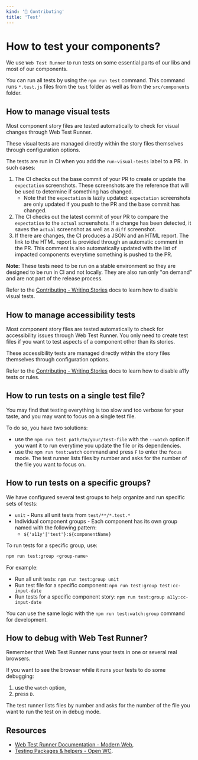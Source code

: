 ```yaml
---
kind: '👋 Contributing'
title: 'Test'
---
```


# How to test your components?

We use `Web Test Runner` to run tests on some essential parts of our libs and most of our components.

You can run all tests by using the `npm run test` command.
This command runs `*.test.js` files from the `test` folder as well as from the `src/components` folder.

## How to manage visual tests

Most component story files are tested automatically to check for visual changes through Web Test Runner.

These visual tests are managed directly within the story files themselves through configuration options.

The tests are run in CI when you add the `run-visual-tests` label to a PR.
In such cases:
1. The CI checks out the base commit of your PR to create or update the `expectation` screenshots. These screenshots are the reference that will be used to determine if something has changed.
    - Note that the `expectation` is lazily updated: `expectation` screenshots are only updated if you push to the PR and the base commit has changed.
2. The CI checks out the latest commit of your PR to compare the `expectation` to the `actual` screenshots. If a change has been detected, it saves the `actual` screenshot as well as a `diff` screenshot.
3. If there are changes, the CI produces a JSON and an HTML report. The link to the HTML report is provided through an automatic comment in the PR. This comment is also automatically updated with the list of impacted components everytime something is pushed to the PR.

**Note:**
These tests need to be run on a stable environment so they are designed to be run in CI and not locally. They are also run only "on demand" and are not part of the release process.

Refer to the [Contributing - Writing Stories](👋-contributing-writing-stories--docs) docs to learn how to disable visual tests.

## How to manage accessibility tests

Most component story files are tested automatically to check for accessibility issues through Web Test Runner.
You only need to create test files if you want to test aspects of a component other than its stories.

These accessibility tests are managed directly within the story files themselves through configuration options.

Refer to the [Contributing - Writing Stories](👋-contributing-writing-stories--docs) docs to learn how to disable a11y tests or rules.

## How to run tests on a single test file?

You may find that testing everything is too slow and too verbose for your taste, and you may want to focus on a single test file.

To do so, you have two solutions:

* use the `npm run test path/to/your/test-file` with the `--watch` option if you want it to run everytime you update the file or its dependencies.
* use the `npm run test:watch` command and press `F` to enter the `focus` mode. The test runner lists files by number and asks for the number of the file you want to focus on.

## How to run tests on a specific groups?

We have configured several test groups to help organize and run specific sets of tests:

* `unit` - Runs all unit tests from `test/**/*.test.*`
* Individual component groups - Each component has its own group named with the following pattern:
  * `${'a11y'|'test'}:${componentName}`

To run tests for a specific group, use:

```bash
npm run test:group <group-name>
```

For example:
* Run all unit tests: `npm run test:group unit`
* Run test file for a specific component: `npm run test:group test:cc-input-date`
* Run tests for a specific component story: `npm run test:group a11y:cc-input-date`

You can use the same logic with the `npm run test:watch:group` command for development.

## How to debug with Web Test Runner?

Remember that Web Test Runner runs your tests in one or several real browsers.

If you want to see the browser while it runs your tests to do some debugging:

1. use the `watch` option,
2. press `D`.

The test runner lists files by number and asks for the number of the file you want to run the test on in debug mode.

## Resources

* [Web Test Runner Documentation - Modern Web](https://modern-web.dev/docs/test-runner/overview/),
* [Testing Packages & helpers - Open WC](https://open-wc.org/docs/testing/testing-package/).
